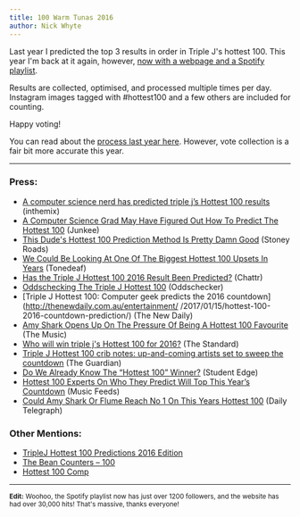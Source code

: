 ```yaml
---
title: 100 Warm Tunas 2016
author: Nick Whyte
---
```


Last year I predicted the top 3 results in order in Triple J's hottest 100. This year I'm back at it again, however, <a href="https://100warmtunas.com/2016/">now with a webpage and a Spotify playlist</a>.

Results are collected, optimised, and processed multiple times per day. Instagram images tagged with #hottest100 and a few others are included for counting.

Happy voting!

You can read about the <a href="https://nickwhyte.com/post/2016/predicting-triple-j-hottest-100-2015/">process last year here</a>. However, vote collection is a fair bit more accurate this year.

---

### Press:

- [A computer science nerd has predicted triple j’s Hottest 100 results](http://inthemix.junkee.com/computer-science-nerd-predicted-triple-js-hottest-100-results/149015) (inthemix)
- [A Computer Science Grad May Have Figured Out How To Predict The Hottest 100](http://junkee.com/computer-science-grad-may-figured-predict-hottest-100/92990) (Junkee)
- [This Dude's Hottest 100 Prediction Method Is Pretty Damn Good](http://stoneyroads.com/2017/01/this-dudes-hottest-100-prediction-method-is-pretty-damn-good) (Stoney Roads)
- [We Could Be Looking At One Of The Biggest Hottest 100 Upsets In Years](http://www.tonedeaf.com.au/495885/biggest-hottest-100-upsets.htm) (Tonedeaf)
- [Has the Triple J Hottest 100 2016 Result Been Predicted?](http://chattr.com.au/2017/01/07/hottest-100-2016-results/) (Chattr)
- [Oddschecking The Triple J Hottest 100](http://www.oddschecker.com.au/tips/tv-and-specials/20170112-oddschecking-the-triple-j-hottest-100) (Oddschecker)
- [Triple J Hottest 100: Computer geek predicts the 2016 countdown](http://thenewdaily.com.au/entertainment/
/2017/01/15/hottest-100-2016-countdown-prediction/) (The New Daily)
- [Amy Shark Opens Up On The Pressure Of Being A Hottest 100 Favourite](http://themusic.com.au/news/all/2017/01/21/amy-shark-opens-up-on-the-pressure-of-being-a-hottest-100-favourite/) (The Music)
- [Who will win triple j's Hottest 100 for 2016?](http://www.standard.net.au/story/4410130/who-will-win-triple-js-hottest-100-for-2016/) (The Standard)
- [Triple J Hottest 100 crib notes: up-and-coming artists set to sweep the countdown](https://www.theguardian.com/music/2017/jan/25/triple-j-hottest-100-crib-notes-up-and-coming-artists-set-to-sweep-the-countdown) (The Guardian)
- [Do We Already Know The “Hottest 100” Winner?](https://studentedge.com.au/article/do-we-already-know-the-hottest-100-winner) (Student Edge)
- [Hottest 100 Experts On Who They Predict Will Top This Year’s Countdown](http://musicfeeds.com.au/news/hottest-100-experts-predict-top-2016-countdown) (Music Feeds)
- [Could Amy Shark Or Flume Reach No 1 On This Years Hottest 100](http://www.dailytelegraph.com.au/subscribe/news/1/index.html?sourceCode=DTWEB_WRE170_a&mode=premium&dest=http://www.dailytelegraph.com.au/entertainment/music/could-amy-shark-or-flume-reach-no-1-on-this-years-hottest-100/news-story/d5499b0a01de8d91c34227868d287539&memtype=anonymous) (Daily Telegraph)

### Other Mentions:
- [TripleJ Hottest 100 Predictions 2016 Edition](http://www.eigenmagic.com/2017/01/25/triplej-hottest-100-predictions-2016-edition/)
- [The Bean Counters – 100](https://beancounters100.com/blog/)
- [Hottest 100 Comp](http://www.hottest100comp.com/)

---
<small><strong>Edit:</strong> Woohoo, the Spotify playlist now has just over 1200 followers, and the website has had over 30,000 hits! That's massive, thanks everyone!</small>
